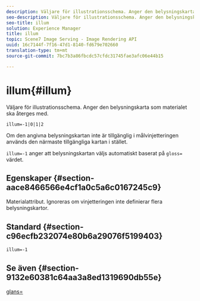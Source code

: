 ```yaml
---
description: Väljare för illustrationsschema. Anger den belysningskarta som materialet ska återges med.
seo-description: Väljare för illustrationsschema. Anger den belysningskarta som materialet ska återges med.
seo-title: illum
solution: Experience Manager
title: illum
topic: Scene7 Image Serving - Image Rendering API
uuid: 16c7144f-7f16-47d1-8140-fd679e702660
translation-type: tm+mt
source-git-commit: 7bc7b3a86fbcdc57cfdc31745fae3afc06e44b15

---
```



# illum{#illum}

Väljare för illustrationsschema. Anger den belysningskarta som materialet ska återges med.

`illum=-1|0|1|2`

Om den angivna belysningskartan inte är tillgänglig i målvinjetteringen används den närmaste tillgängliga kartan i stället.

`illum=-1` anger att belysningskartan väljs automatiskt baserat på `gloss=` värdet.

## Egenskaper {#section-aace8466566e4cf1a0c5a6c0167245c9}

Materialattribut. Ignoreras om vinjetteringen inte definierar flera belysningskartor.

## Standard {#section-c96ecfb232074e80b6a29076f5199403}

`illum=-1`

## Se även {#section-9132e60381c64aa3a8ed1319690db55e}

[glans=](../../../../../ir-api/http-protocol/image-rendering-api-ref/c-ir-http-protocol-ref/c-ir-http-protocol-command-reference/r-ir-http-gloss.md#reference-325aef2ee51e4e1584a06047427340ca)
